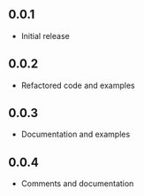 

## 0.0.1
* Initial release

## 0.0.2
* Refactored code and examples

## 0.0.3
* Documentation and examples
## 0.0.4
* Comments and documentation